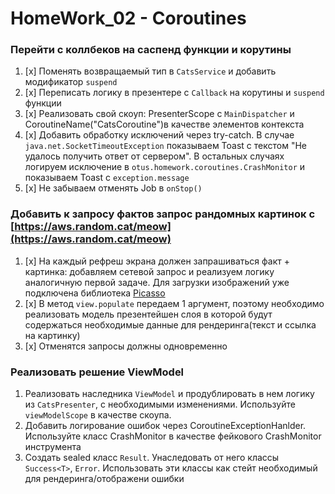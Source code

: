 # HomeWork_02 - Coroutines

### Перейти с коллбеков на саспенд функции и корутины

1. [x] Поменять возвращаемый тип в `CatsService` и добавить модификатор `suspend`
2. [x] Переписать логику в презентере с `Callback` на корутины и `suspend` функции
3. [x] Реализовать свой скоуп: PresenterScope с `MainDispatcher` и CoroutineName("CatsCoroutine")в качестве элементов контекста
4. [x] Добавить обработку исключений через try-catch. В случае `java.net.SocketTimeoutException` показываем Toast с текстом "Не удалось получить ответ от сервером".
   В остальных случаях логируем исключение в `otus.homework.coroutines.CrashMonitor` и показываем Toast с `exception.message`
5. [x] Не забываем отменять Job в `onStop()`

### Добавить к запросу фактов запрос рандомных картинок с [https://aws.random.cat/meow](https://aws.random.cat/meow)

1. [x] На каждый рефреш экрана должен запрашиваться факт + картинка: добавляем сетевой запрос и реализуем логику аналогичную первой задаче.
   Для загрузки изображений уже подключена библиотека [Picasso](https://github.com/square/picasso)
2. [x] В метод `view.populate` передаем 1 аргумент, поэтому необходимо реализовать модель презентейшен
   слоя в которой будут содержаться необходимые данные для рендеринга(текст и ссылка на картинку)
3. [x] Отменятся запросы должны одновременно

### Реализовать решение ViewModel

1. Реализовать наследника `ViewModel` и продублировать в нем логику из `CatsPresenter`,
   с необходимыми изменениями. Используйте `viewModelScope` в качестве скоупа.
2. Добавить логирование ошибок через CoroutineExceptionHanlder. Используйте класс CrashMonitor
   в качестве фейкового CrashMonitor инструмента
3. Создать sealed класс `Result`. Унаследовать от него классы `Success<T>`, `Error`.
   Использовать эти классы как стейт необходимый для рендеринга/отображени ошибки
